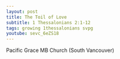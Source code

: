 ```yaml
---
layout: post
title: The Toil of Love
subtitle: 1 Thessalonians 2:1-12
tags: growing 1thessalonians svpg
youtube: sevc_6eZS18
---
```

Pacific Grace MB Church (South Vancouver)
